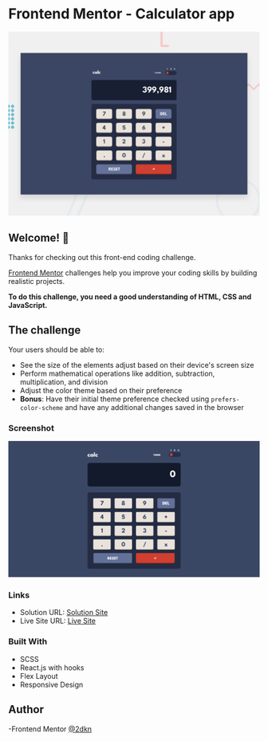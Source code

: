 # Frontend Mentor - Calculator app

![Design preview for the Calculator app coding challenge](./design/desktop-preview.jpg)

## Welcome! 👋

Thanks for checking out this front-end coding challenge.

[Frontend Mentor](https://www.frontendmentor.io) challenges help you improve your coding skills by building realistic projects.

**To do this challenge, you need a good understanding of HTML, CSS and JavaScript.**

## The challenge

Your users should be able to:

- See the size of the elements adjust based on their device's screen size
- Perform mathematical operations like addition, subtraction, multiplication, and division
- Adjust the color theme based on their preference
- **Bonus**: Have their initial theme preference checked using `prefers-color-scheme` and have any additional changes saved in the browser

### Screenshot

![Design preview for the Calculator App coding challenge](/design/CalculatorReactPic2.png)

### Links

- Solution URL: [Solution Site]()
- Live Site URL: [Live Site]()

### Built With

- SCSS
- React.js with hooks
- Flex Layout
- Responsive Design

## Author

-Frontend Mentor [@2dkn](https://www.frontendmentor.io/profile/2dkn)
